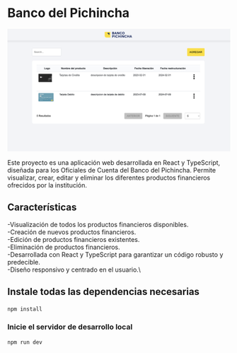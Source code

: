 # Banco del Pichincha
![Repo_List](src/assets/bancop.png)

Este proyecto es una aplicación web desarrollada en React y TypeScript, diseñada para los Oficiales de Cuenta del Banco del Pichincha. Permite visualizar, crear, editar y eliminar los diferentes productos financieros ofrecidos por la institución.

## Características
-Visualización de todos los productos financieros disponibles.\
-Creación de nuevos productos financieros.\
-Edición de productos financieros existentes.\
-Eliminación de productos financieros.\
-Desarrollada con React y TypeScript para garantizar un código robusto y predecible.\
-Diseño responsivo y centrado en el usuario.\

## Instale todas las dependencias necesarias
```
npm install
```

### Inicie el servidor de desarrollo local
```
npm run dev
```
